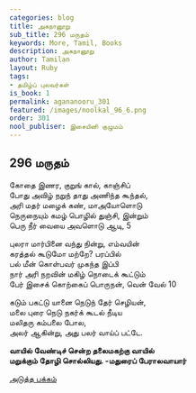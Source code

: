 ```yaml
---
categories: blog
title: அகநானூறு
sub_title: 296 மருதம்
keywords: More, Tamil, Books
description: அகநானூறு
author: Tamilan
layout: Ruby
tags:
- தமிழ்ப் புலவர்கள்
is_book: 1
permalink: agananooru_301
featured: /images/noolkal_96_6.png
order: 301
nool_publiser: இசையினி குழுமம்
---
```



## 296 மருதம்

கோதை இணர, குறுங் கால், காஞ்சிப்  
போது அவிழ் நறுந் தாது அணிந்த கூந்தல்,  
அரி மதர் மழைக் கண், மாஅயோளொடு  
நெருநையும் கமழ் பொழில் துஞ்சி, இன்றும்  
பெரு நீர் வையை அவளொடு ஆடி, 5

புலரா மார்பினை வந்து நின்று, எம்வயின்  
கரத்தல் கூடுமோ மற்றே? பரப்பில்  
பல் மீன் கொள்பவர் முகந்த இப்பி  
நார் அரி நறவின் மகிழ் நொடைக் கூட்டும்  
பேர் இசைக் கொற்கைப் பொருநன், வென் வேல் 10

கடும் பகட்டு யானை நெடுந் தேர் செழியன்,  
மலை புரை நெடு நகர்க் கூடல் நீடிய  
மலிதரு கம்பலை போல,  
அலர் ஆகின்று, அது பலர் வாய்ப் பட்டே.

**வாயில் வேண்டிச் சென்ற தலைமகற்கு வாயில்  
மறுக்கும் தோழி சொல்லியது. -மதுரைப் பேராலவாயார்**

[அடுத்த பக்கம்](agananooru_302)